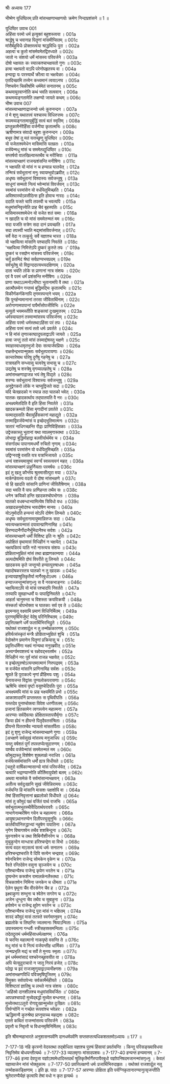 श्रीः
अध्यायः 177

भीष्मेण युधिष्ठिरम् प्रति मांसभक्षणाभक्षणयोः क्रमेण निन्दाप्रशंसने ॥ 1 ॥

युधिष्ठिर उवाच 	001  
अहिंसा परमो धर्म इत्युक्तं बहुशस्त्वया ।	001a  
श्राद्धेषु च भवानाह पितॄणां मांसमीप्सितम् ॥	001c  
मांसैर्बहुविधैः प्रोक्तस्त्वया श्राद्धविधिः पुरा ।	002a  
अहत्वा च कुतो मांसमेवमेतद्विरुध्यते ॥	002c  
जातो नः संशयो धर्मे मांसस्य परिवर्जने ।	003a  
दोषो भक्षयतः कः स्यात्कश्चाभक्षयतो गुणः ॥	003c  
हत्वा भक्षयतो वाऽपि परेणोपहृतस्य वा ।	004a  
हन्याद्वा यः परस्यार्थे क्रीत्वा वा भक्षयेन्नरः ॥	004c  
एतदिच्छामि तत्त्वेन कथ्यमानं त्वयाऽनघ ।	005a  
निश्चयेन चिकीर्षामि धर्ममेतं सनातनम् ॥	005c  
कथमायुरवाप्नोति कथं भवति सत्ववान् ।	006a  
कथमव्यङ्गतामेति लक्षण्यो जायते कथम् ॥	006c  
भीष्म उवाच 	007  
मांसस्याभक्षणाद्राजन्यो धर्मः कुरुनन्दन ।	007a  
तं मे शृणु यथातत्त्वं यश्चास्य विधिरुत्तमः ॥	007c  
रूपमव्यङ्गतामायुर्बुद्धिं सत्वं बलं स्मृतिम् ।	008a  
प्राप्तुकामैर्नरैर्हिंसा वर्जनीया कृतात्मभिः ॥	008c  
ऋषीणामत्र संवादो बहुशः कुरुनन्दन ।	009a  
बभूव तेषां तु मतं यत्तच्छृणु युधिष्ठिर ॥	009c  
यो यजेताश्वमेधेन मासिमासि यतव्रतः ।	010a  
वर्जयेन्मधु मांसं च सममेतद्युधिष्ठिर ॥	010c  
सप्तर्षयो वालखिल्यास्तथैव च मरीचिपाः ।	011a  
मांसस्याभक्षणं राजन्प्रशंसन्ति मनीषिणः ॥	011c  
न भक्षयति यो मांसं न च हन्यान्न घातयेत् ।	012a  
तन्मित्रं सर्वभूतानां मनुः स्वायम्भुवोऽब्रवीत् ॥	012c  
अधृष्यः सर्वभूतानां विश्वास्यः सर्वजन्तुषु ।	013a  
साधूनां सम्मतो नित्यं भवेन्मांसं विवर्जयन् ॥	013c  
स्वमांसं परमांसेन यो वर्धयितुमिच्छति ।	014a  
अविश्वास्योऽवसीदेत्स इति होवाच नारदः ॥	014c  
ददाति यजते चापि तपस्वी च भवत्यपि ।	015a  
मधुमांसनिवृत्त्येति प्राह चैवं बृहस्पतिः ॥	015c  
मासिमास्यश्वमेधेन यो यजेत शतं समाः ।	016a  
न खादति च यो मांसं सममेतन्मतं मम ॥	016c  
सदा यजति सत्रेण सदा दानं प्रयच्छति ।	017a  
सदा तपस्वी भवति मद्यमांसविवर्जनात् ॥	017c  
सर्वे वेदा न तत्कुर्युः सर्वे यज्ञाश्च भारत ।	018a  
यो भक्षयित्वा मांसानि पश्चादपि निवर्तते ॥	018c  
\'भक्षयित्वा निमित्तेऽपि दुष्करं कुरुते तपः ।\'	019a  
दुष्करं च रसज्ञेन मांसस्य परिवर्जनम् ।	019c  
चर्तुं व्रतमिदं श्रेष्ठं सर्वप्राण्यभयप्रदम् ॥	019e  
सर्वभूतेषु यो विद्वान्ददात्यभयदक्षिणाम् ।	020a  
दाता भवति लोके स प्राणानां नात्र संशयः ।	020c  
एवं वै परमं धर्मं प्रशंसन्ति मनीषिणः ॥	020e  
प्राणा यथाऽऽत्मनोऽभीष्टा भूतानामपि वै तथा ।	021a  
आत्मौपम्येन गन्तव्यं बुद्धिमद्भिः कृतात्मभिः ॥	021c  
विकीर्णकर्णकेनापि तृणमस्पन्दने भयम् ।	022a  
किं पुनर्हन्यमानानां तरसा जीवितार्थिनाम् ।	022c  
अरोगाणामपापानां पापैर्मांसोपजीविभिः ॥	022e  
मृत्युतो भयमस्तीति शङ्कायां दुःखमुत्तरम् ।	023a  
धर्मस्यायतनं तस्मान्मांसस्य परिवर्जनम् ॥	023c  
अहिंसा परमो धर्मस्तथाऽहिंसा परं तपः ।	024a  
अहिंसा परमं सत्यं ततो धर्मः प्रवर्तते ॥	024c  
न हि मांसं तृणात्काष्ठादुपलाद्वाऽपि जायते ।	025a  
हत्वा जन्तुं ततो मांसं तस्माद्दोषस्तु भक्षणे ॥	025c  
स्वाहास्वाधामृतभुजो देवाः सत्यार्जवप्रियाः ।	026a  
राक्षसेन्द्रभयान्मुक्ताः सर्वभूतपरायणाः ॥	026c  
कान्तारेष्वथ घोरेषु दुर्गेषु गहनेषु च ।	027a  
रात्रावहनि सन्ध्यासु चत्वरेषु सभासु च ॥	027c  
उद्यतेषु च शस्त्रेषु मृगव्यालहतेषु च ।	028a  
अमांसभक्षणाद्राजन्न भयं तेषु विद्यते ॥	028c  
शरण्यः सर्वभूतानां विश्वास्यः सर्वजन्तुषु ।	029a  
अनुद्वेगकरो लोके न चाप्युद्विजते सदा ॥	029c  
यदि चेत्खादको न स्यान्न तदा घातको भवेत् ।	030a  
घातकः खादकार्थाय तद्घातयति वै नरः ॥	030c  
अभक्ष्यमेतदिति वै इति हिंसा निवर्तते ।	031a  
खादकक्रमतो हिंसा मृगादीनां प्रवर्तते ॥	031c  
यस्माद्ग्रसति चैवायुर्हिंसकानां महाद्युते ।	032a  
तस्माद्विवर्जयेन्मांसं य इच्छेद्भूतिमात्मनः ॥	032c  
त्रातारं नाधिगच्छन्ति रौद्राः प्राणिविहिंसकाः ।	033a  
उद्वेजकास्तु भूतानां यथा व्यालमृगास्तथा ॥	033c  
लोभाद्वा बुद्धिमोहाद्वा बलवीर्यार्थमेव च ।	034a  
संसर्गादथ पापानामधर्मो रुचितो नृणाम् ॥	034c  
स्वमांसं परमांसेन यो वर्धयितुमिच्छति ।	035a  
उद्विग्नराष्ट्रे वसति यत्र यत्राभिजायते ॥	035c  
धन्यं यशस्यमायुष्यं स्वर्ग्यं स्वस्त्ययनं महत् ।	036a  
मांसस्याभक्षणं प्राहुर्नियताः परमर्षयः ॥	036c  
इदं तु खलु कौन्तेय श्रुतमासीत्पुरा मया ।	037a  
मार्कण्डेयस्य वदतो ये दोषा मांसभक्षणे ॥	037c  
यो हि खादति सांसानि प्राणिनां जीवितैषिणाम् ।	038a  
सदा भवति वै पापः प्राणिहन्ता तथैव सः ॥	038c  
धनेन क्रयिको हन्ति खादकश्चोपभोगतः ।	039a  
घातको वधबन्धाभ्यामित्येष त्रिविधो वधः ॥	039c  
अखादन्ननुमोदंश्च भावदोषेण मानवः ।	040a  
योऽनुमोदति हन्यन्तं सोऽपि दोषेण लिप्यते ॥	040c  
अधृष्यः सर्वभूतानामायुष्मान्निरुजः सदा ।	041a  
भवत्यभक्षयन्मासं दयावान्प्राणिनामिह ॥	041c  
हिरण्यदानैर्गोदानैर्भूमिदानैश्च सर्वशः ।	042a  
मांसस्याभक्षणे धर्मो विशिष्ट इति नः श्रुतिः ॥	042c  
अप्रोक्षितं वृथामासं विधिहीनं न भक्षयेत् ।	043a  
भक्षयन्निरयं याति नरो नास्त्यत्र संशयः ॥	043c  
प्रोक्षिताभ्युक्षितं मांसं तथा ब्राह्मणकाम्यया ।	044a  
अल्पदोषमिति ज्ञेयं विपरीते तु लिप्यते ॥	044c  
खादकस्य कृते जन्तून्यो हन्यात्पुरुषाधमः ।	045a  
महादोषकरस्तत्र घातको न तु खादकः ॥	045c  
इज्यायज्ञश्रुतिकृतैर्या मार्गैरबुधोऽधमः ।	046a  
हन्याज्जन्तून्मांसगृध्नुः स वै नरकभाङ्नरः ॥	046c  
भक्षयित्वाऽपि यो मांसं पश्चादपि निवर्तते ।	047a  
तस्यापि सुमहान्धर्मो यः पापाद्विनिवर्तते ॥	047c  
आहर्ता चानुमन्ता च विशस्ता क्रयविक्रयी ।	048a  
संस्कर्ता चोपभोक्ता च घातकाः सर्व एव ते ॥	048c  
इदमन्यत्तु वक्ष्यामि प्रमाणं विधिनिर्मितम् ।	049a  
पुराणमृषिभिर्जुष्टं वेदेषु परिनिश्चितम् ॥	049c  
प्रवृत्तिलक्षणे धर्मे फलार्थिभिरभिद्रुते ।	050a  
यथोक्तं राजशार्दूल न तु तन्मोक्षकारणम् ॥	050c  
हविर्यत्संस्कृतं मन्त्रैः प्रोक्षिताभ्युक्षितं शुचि ।	051a  
वेदोक्तेन प्रमाणेन पितॄणां प्रक्रियासु च ।	051c  
प्रवृत्तिधर्मिणा भक्ष्यं नान्यथा मनुरब्रवीत् ॥	051e  
अस्वर्ग्यमयशस्यं च रक्षोवद्भरतर्षभ ।	052a  
विधिहीनं नरः पूर्वं मांसं राजन्न भक्षयेत् ॥	052c  
य इच्छेत्पुरुषोऽत्यन्तमात्मानं निरुपद्रवम् ।	053a  
स वर्जयेत मांसानि प्राणिनामिह सर्वशः ॥	053c  
श्रूयते हि पुराकल्पे नृणां व्रीहिमयः पशुः ।	054a  
येनायजन्त विद्वांसः पुण्यलोकपरायणाः ॥	054c  
ऋषिभिः संशयं पृष्टो वसुश्चेदिपतिः पुरा ।	055a  
अभक्ष्यमपि मांसं यः प्राह भक्ष्यमिति प्रभो ॥	055c  
आकाशादवनिं प्राप्तस्ततः स पृथिवीपतिः ।	056a  
यस्तदेव पुनश्चोक्त्वा विवेश धरणीतलम् ॥	056c  
प्रजानां हितकामेन त्वगस्त्येन महात्मना ।	057a  
आरण्याः सर्वदैवत्याः प्रोक्षितास्तापसैर्मृगाः ॥	057c  
क्रिया ह्येवं न हीयन्ते पितृदैवतसंश्रिताः ।	058a  
प्रीयन्ते पितरश्चैव न्यायतो मांसतर्पिताः ॥	058c  
इदं तु शृणु राजेन्द्र मांसस्याभक्षणे गुणाः ।	059a  
[अभक्षणे सर्वसुखं मांसस्य मनुजाधिप ॥]	059c  
यस्तु वर्षशतं पूर्णं तपस्तप्येत्सुदारुणम् ।	060a  
यश्चैव वर्जयेन्मांसं सममेतन्मतं मम ॥	060c  
कौमुद्यास्तु विशेषेण शुक्लपक्षे नराधिप ।	061a  
वर्जयेत्सर्वमांसानि धर्मो ह्यत्र विधीयते ॥	061c  
[चतुरो वार्षिकान्मासान्यो मांसं परिवर्जयेत् ।	062a  
चत्वारि भद्राण्याप्नोति कीर्तिमायुर्यशो बलम् ॥	062c  
अथवा मासमेकं वै सर्वमांसान्यभक्षयन् ।	063a  
अतीत्य सर्वदुःखानि सुखं जीवेन्निरामयः ॥	063c  
वर्जयन्ति हि मांसानि मासशः पक्षशोपि वा ।	064a  
तेषां हिंसानिवृत्तानां ब्रह्मलोको विधीयते ॥]	064c  
मांसं तु कौमुदं पक्षं वर्जितं पार्थ राजभिः ।	065a  
सर्वभूतात्मभूतस्थैर्विदितार्थपरावरैः ॥	065c  
नाभागेनाम्बरीषेण गयेन च महात्मना ।	066a  
आयुषाऽथानरण्येन दिलीपरघुसूनुभिः ॥	066c  
कार्तवीर्यानिरुद्धाभ्यां नहुषेण ययातिना ।	067a  
नृगेण विष्वगश्वेन तथैव शशबिन्दुना ॥	067c  
युवनाश्वेन च तथा शिबिनौशीनरेण च ।	068a  
मुचुकुन्देन मान्धात्रा हरिश्चन्द्रेण वा विभो ॥	068c  
सत्यं वदत माऽसत्यं सत्यं धर्मः सनातनः ।	069a  
हरिश्चन्द्रश्चरति वै दिवि सत्येन चन्द्रवत् ॥	069c  
श्येनचित्रेण राजेन्द्र सोमकेन वृकेण च ।	070a  
रैवते रन्तिदेवेन वसुना सृञ्जयेन च ॥	070c  
एतैश्चान्यैश्च राजेन्द्र कृपेण भरतेन च ।	071a  
दुष्यन्तेन करूशेन रामालर्कनलैस्तथा ।	071c  
विचकाश्वेन निमिना जनकेन च धीमता ॥	071e  
ऐलेन पृथुना चैंव वीरसेनेन चैव ह ।	072a  
इक्ष्वाकुणा शम्भुना च श्वेतेन सगरेण च ॥	072c  
अजेन धुन्धुना चैव तथैव च सुबाहुना ।	073a  
हर्यश्वेन च राजेन्द्र क्षुपेण भरतेन च ॥	073c  
एतैश्चान्यैश्च राजेन्द्र पुरा मांसं न भक्षितम् ।	074a  
शारदं कौमुदं मासं ततस्ते स्वर्गमाप्नुवन् ॥	074c  
ब्रह्मलोके च तिष्ठन्ति ज्वलमानाः श्रियाऽन्विताः ।	075a  
उपास्यमाना गन्धर्वैः स्त्रीसहस्रसमन्विताः ॥	075c  
तदेतदुत्तमं धर्ममहिंसाधर्मलक्षणम् ।	076a  
ये चरन्ति महात्मानो नाकपृष्ठे वसन्ति ते ॥	076c  
मधु मांसं च ये नित्यं वर्जयन्तीह धार्मिकाः ।	077a  
जन्मप्रभृति मद्यं च सर्वे ते मुनयः स्मृताः ॥	077c  
इमं धर्मममांसादं यश्चरेनच्छ्रावयीत वा ।	078a  
अपि चेत्सुदुराचारो न जातु निरयं व्रजेत् ॥	078c  
पठेद्वा च इदं राजञ्शृणुयाद्वाऽप्यभीक्ष्णशः ।	079a  
अमांसभक्षणविधिं पवित्रमृषिपूजितम् ॥	079c  
विमुक्तः सर्वपापेभ्यः सर्वकामैर्महीयते ।	080a  
विशिष्टतां ज्ञातिषु च लभते नात्र संशयः ।	080c  
\'अहिंस्रो दानशीलश्च मधुमांसविवर्जितः ॥\'	080e  
आपन्नश्चापदो मुच्येद्बद्धो मुच्येत बन्धनात् ।	081a  
मुच्येत्तथाऽऽतुरो रोगाद्दुःखान्मुच्येत दुःखितः ॥	081c  
तिर्यग्योनिं न गच्छेत रूपवांश्च भवेन्नरः ।	082a  
ऋद्धिमान्वै कुरुश्रेष्ठ प्राप्नुयाच्च महद्यशः ॥	082c  
एतत्ते कथितं राजन्मांसस्य परिवर्जने ।	083a  
प्रवृत्तौ च निवृत्तौ च विधानमृषिनिर्मितम् ॥ 	083c  

इति श्रीमन्महाभारते अनुशासनपर्वणि दानधर्मपर्वणि सप्तसप्तत्यधिकशततमोऽध्यायः ॥ 177 ॥

7-177-18 नहि कृत्स्नो वेदस्तथा तद्बोधिता यज्ञाश्च पुरुषं हिंसायां प्रवर्तयन्ति । किन्तु परिसङ्ख्याविधया निवृत्तिमेव बोधयन्तीत्यर्थः ॥ 7-177-33 व्यालमृगाः मांसादपशवः ॥ 7-177-40 हन्यन्तं हन्यमानम् ॥ 7-177-46 इज्या देवपूजा यज्ञोऽश्वमेधादिस्तदर्थं श्रुतिकृतैर्मार्गैरुपायैरबुधो यज्ञोपनिषदमजानन्मांसगृध्नुः । केवलं यज्ञव्याजेन मांसं भोक्तुकामः ॥ 7-177-50 प्रवत्तिलक्षणो धर्मः प्रजार्थिभिरुदाहृतः । यथोक्तं राजशार्दूल नतु तन्मोक्षकाङ्क्षिणाम् । इति झ. पाठः ॥ 7-177-57 आरण्याः प्रोक्षिता इति पर्यग्निकृतानारण्यानुत्सृजन्तीति श्रुतेरारण्यैर्यज्ञं कृत्वापि तेषां वधो न कृत इत्यर्थः ॥
